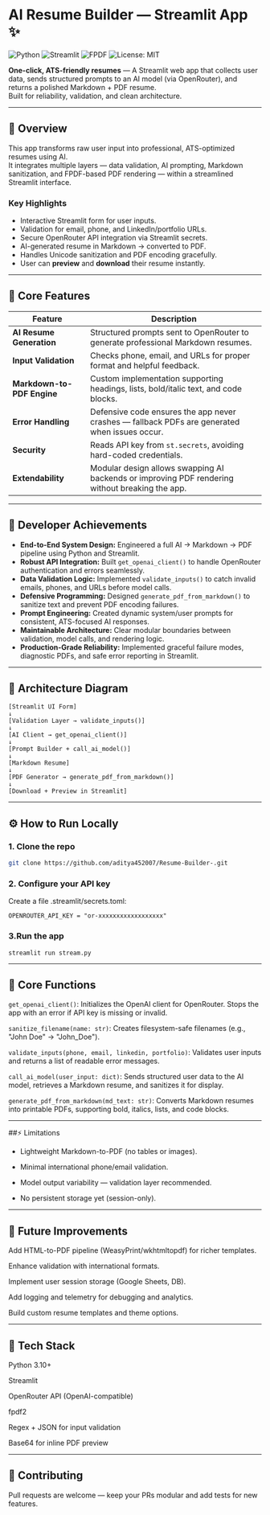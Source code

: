 # AI Resume Builder — Streamlit App ✨

![Python](https://img.shields.io/badge/python-3.10%2B-blue) ![Streamlit](https://img.shields.io/badge/streamlit-%E2%9A%A1-orange) ![FPDF](https://img.shields.io/badge/pdf-fpdf2-lightgrey) ![License: MIT](https://img.shields.io/badge/license-MIT-green)

**One-click, ATS-friendly resumes** — A Streamlit web app that collects user data, sends structured prompts to an AI model (via OpenRouter), and returns a polished Markdown + PDF resume.  
Built for reliability, validation, and clean architecture.

---

## 🚀 Overview

This app transforms raw user input into professional, ATS-optimized resumes using AI.  
It integrates multiple layers — data validation, AI prompting, Markdown sanitization, and FPDF-based PDF rendering — within a streamlined Streamlit interface.

### Key Highlights
- Interactive Streamlit form for user inputs.
- Validation for email, phone, and LinkedIn/portfolio URLs.
- Secure OpenRouter API integration via Streamlit secrets.
- AI-generated resume in Markdown → converted to PDF.
- Handles Unicode sanitization and PDF encoding gracefully.
- User can **preview** and **download** their resume instantly.

---

## 🧠 Core Features

| Feature | Description |
|----------|--------------|
| **AI Resume Generation** | Structured prompts sent to OpenRouter to generate professional Markdown resumes. |
| **Input Validation** | Checks phone, email, and URLs for proper format and helpful feedback. |
| **Markdown-to-PDF Engine** | Custom implementation supporting headings, lists, bold/italic text, and code blocks. |
| **Error Handling** | Defensive code ensures the app never crashes — fallback PDFs are generated when issues occur. |
| **Security** | Reads API key from `st.secrets`, avoiding hard-coded credentials. |
| **Extendability** | Modular design allows swapping AI backends or improving PDF rendering without breaking the app. |

---

## 💼 Developer Achievements

- **End-to-End System Design:** Engineered a full AI → Markdown → PDF pipeline using Python and Streamlit.  
- **Robust API Integration:** Built `get_openai_client()` to handle OpenRouter authentication and errors seamlessly.  
- **Data Validation Logic:** Implemented `validate_inputs()` to catch invalid emails, phones, and URLs before model calls.  
- **Defensive Programming:** Designed `generate_pdf_from_markdown()` to sanitize text and prevent PDF encoding failures.  
- **Prompt Engineering:** Created dynamic system/user prompts for consistent, ATS-focused AI responses.  
- **Maintainable Architecture:** Clear modular boundaries between validation, model calls, and rendering logic.  
- **Production-Grade Reliability:** Implemented graceful failure modes, diagnostic PDFs, and safe error reporting in Streamlit.

---

## 🧩 Architecture Diagram

```
[Streamlit UI Form]
↓
[Validation Layer → validate_inputs()]
↓
[AI Client → get_openai_client()]
↓
[Prompt Builder + call_ai_model()]
↓
[Markdown Resume]
↓
[PDF Generator → generate_pdf_from_markdown()]
↓
[Download + Preview in Streamlit]
```

---
## ⚙️ How to Run Locally

### 1. Clone the repo
```bash
git clone https://github.com/aditya452007/Resume-Builder-.git
```

### 2. Configure your API key
Create a file .streamlit/secrets.toml:
```
OPENROUTER_API_KEY = "or-xxxxxxxxxxxxxxxxxx"
```

### 3.Run the app
```
streamlit run stream.py
```

---
## 🧾 Core Functions

`get_openai_client()`:
Initializes the OpenAI client for OpenRouter. Stops the app with an error if API key is missing or invalid.

`sanitize_filename(name: str)`:
Creates filesystem-safe filenames (e.g., "John Doe" → "John_Doe").

`validate_inputs(phone, email, linkedin, portfolio)`:
Validates user inputs and returns a list of readable error messages.

`call_ai_model(user_input: dict)`:
Sends structured user data to the AI model, retrieves a Markdown resume, and sanitizes it for display.

`generate_pdf_from_markdown(md_text: str)`:
Converts Markdown resumes into printable PDFs, supporting bold, italics, lists, and code blocks.

---
##⚡ Limitations

* Lightweight Markdown-to-PDF (no tables or images).

* Minimal international phone/email validation.

* Model output variability — validation layer recommended.

* No persistent storage yet (session-only).

---

## 🔮 Future Improvements

Add HTML-to-PDF pipeline (WeasyPrint/wkhtmltopdf) for richer templates.

Enhance validation with international formats.

Implement user session storage (Google Sheets, DB).

Add logging and telemetry for debugging and analytics.

Build custom resume templates and theme options.

---

## 🧰 Tech Stack

Python 3.10+

Streamlit

OpenRouter API (OpenAI-compatible)

fpdf2

Regex + JSON for input validation

Base64 for inline PDF preview

---

## 🤝 Contributing

Pull requests are welcome — keep your PRs modular and add tests for new features.
